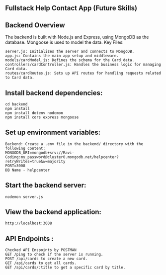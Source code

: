 ## Fullstack Help Contact App (Future Skills)

## Backend Overview

The backend is built with Node.js and Express, using MongoDB as the database. Mongoose is used to model the data.
Key Files:

    server.js: Initializes the server and connects to MongoDB.
    app.js: Contains the main app setup and middleware.
    models/cardModel.js: Defines the schema for the Card data.
    controllers/cardController.js: Handles the business logic for managing Card data.
    routes/cardRoutes.js: Sets up API routes for handling requests related to Card data.

 ## Install backend dependencies:
    cd backend
    npm install 
    npm install dotenv nodemon
    npm install cors express mongoose
    

## Set up environment variables:

    Backend: Create a .env file in the backend/ directory with the following content:
    MONGODB_URI=mongodb+srv://Ravi-Coding:my_password@cluster0.mongodb.net/helpcenter?retryWrites=true&w=majority
    PORT=3008
    DB Name - helpcenter 
    
## Start the backend server:
    nodemon server.js
    
##  View the backend application:
    http://localhost:3008
    
## API Endpoints : 

    Checked API Enspoints by POSTMAN
    GET /ping to check if the server is running.
    POST /api/cards to create a new card.
    GET /api/cards to get all cards.
    GET /api/cards/:title to get a specific card by title.
